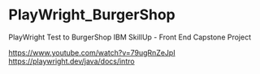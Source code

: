 # PlayWright_BurgerShop
PlayWright Test to BurgerShop IBM SkillUp - Front End Capstone Project

https://www.youtube.com/watch?v=79ugRnZeJpI
https://playwright.dev/java/docs/intro